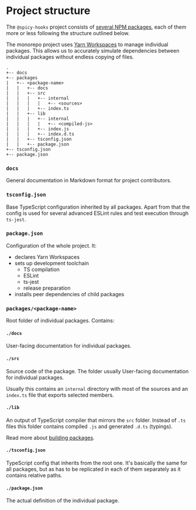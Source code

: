 # Project structure

The `@spicy-hooks` project consists of [several NPM packages](../README.md#packages), each of them more or less
following the structure outlined below.

The monorepo project uses [Yarn Workspaces](https://classic.yarnpkg.com/en/docs/workspaces/)
to manage individual packages. This allows us to accurately simulate dependencies between
individual packages without endless copying of files.

```
.
+-- docs  
+-- packages
|   +-- <package-name>
|   |   +-- docs
|   |   +-- src
|   |   |   +-- internal
|   |   |   |   +-- <sources>
|   |   |   +-- index.ts
|   |   +-- lib
|   |   |   +-- internal
|   |   |   |   +-- <compiled-js>
|   |   |   +-- index.js
|   |   |   +-- index.d.ts
|   |   +-- tsconfig.json
|   |   +-- package.json
+-- tsconfig.json
+-- package.json 
```

### `docs`

General documentation in Markdown format for project contributors.

### `tsconfig.json`

Base TypeScript configuration inherited by all packages. Apart from that the config is used
for several advanced ESLint rules and test execution through `ts-jest`.

### `package.json`

Configuration of the whole project. It:

* declares Yarn Workspaces
* sets up development toolchain
    * TS compilation
    * ESLint
    * ts-jest
    * release preparation
* installs peer dependencies of child packages

### `packages/<package-name>`
Root folder of individual packages. Contains:

#### `./docs`

User-facing documentation for individual packages.

#### `./src`

Source code of the package. The folder usually User-facing documentation for individual packages.

Usually this contains an `internal` directory with most of the sources and an `index.ts` file that
exports selected members.

#### `./lib`

An output of TypeScript compiler that mirrors the `src` folder. Instead of `.ts` files this folder
contains compiled `.js` and generated `.d.ts` (typings).

Read more about [building packages](building-packages.md). 

#### `./tsconfig.json`

TypeScript config that inherits from the root one. It's basically the same for all packages,
but as has to be replicated in each of them separately as it contains relative paths.

#### `./package.json`

The actual definition of the individual package. 
